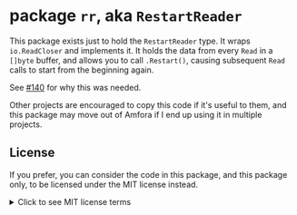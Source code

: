 # package `rr`, aka `RestartReader`

This package exists just to hold the `RestartReader` type. It wraps `io.ReadCloser` and implements it. It holds the data from every `Read` in a `[]byte` buffer, and allows you to call `.Restart()`, causing subsequent `Read` calls to start from the beginning again.

See [#140](https://github.com/makeworld-the-better-one/amfora/issues/140) for why this was needed.

Other projects are encouraged to copy this code if it's useful to them, and this package may move out of Amfora if I end up using it in multiple projects.

## License

If you prefer, you can consider the code in this package, and this package only, to be licensed under the MIT license instead.

<details>
<summary>Click to see MIT license terms</summary>

```
Copyright (c) 2020 makeworld

Permission is hereby granted, free of charge, to any person obtaining a copy
of this software and associated documentation files (the "Software"), to deal
in the Software without restriction, including without limitation the rights
to use, copy, modify, merge, publish, distribute, sublicense, and/or sell
copies of the Software, and to permit persons to whom the Software is
furnished to do so, subject to the following conditions:

The above copyright notice and this permission notice shall be included in all
copies or substantial portions of the Software.

THE SOFTWARE IS PROVIDED "AS IS", WITHOUT WARRANTY OF ANY KIND, EXPRESS OR
IMPLIED, INCLUDING BUT NOT LIMITED TO THE WARRANTIES OF MERCHANTABILITY,
FITNESS FOR A PARTICULAR PURPOSE AND NONINFRINGEMENT. IN NO EVENT SHALL THE
AUTHORS OR COPYRIGHT HOLDERS BE LIABLE FOR ANY CLAIM, DAMAGES OR OTHER
LIABILITY, WHETHER IN AN ACTION OF CONTRACT, TORT OR OTHERWISE, ARISING FROM,
OUT OF OR IN CONNECTION WITH THE SOFTWARE OR THE USE OR OTHER DEALINGS IN THE
SOFTWARE.
```
</details>
